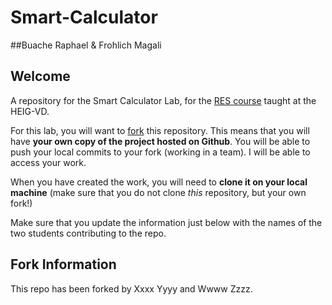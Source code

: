 # Smart-Calculator

##Buache Raphael & Frohlich Magali

## Welcome

A repository for the Smart Calculator Lab, for the [RES course](https://github.com/wasadigi/Teaching-HEIGVD-RES) taught at the HEIG-VD.

For this lab, you will want to [fork](https://help.github.com/articles/fork-a-repo) this repository. This means that you will have **your own copy of the project hosted on Github**. You will be able to push your local commits to your fork (working in a team). I will be able to access your work.

When you have created the work, you will need to **clone it on your local machine** (make sure that you do not clone *this* repository, but your own fork!)

Make sure that you update the information just below with the names of the two students contributing to the repo.


## Fork Information

This repo has been forked by Xxxx Yyyy and Wwww Zzzz.
